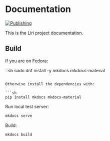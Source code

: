 # Documentation

[![Publishing](https://github.com/lirios/docs/workflows/Publish%20via%20GitHub%20Pages/badge.svg?branch=master)](https://github.com/lirios/docs/actions?query=workflow%3A%22Publish+via+GitHub+Pages%22)

This is the Liri project documentation.

## Build

If you are on Fedora:

``sh
sudo dnf install -y mkdocs mkdocs-material
```

Otherwise install the dependencies with:

```sh
pip install mkdocs mkdocs-material
```

Run local test server:

```sh
mkdocs serve
```

Build:

```sh
mkdocs build
```
